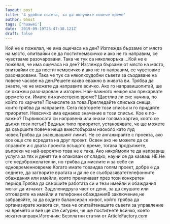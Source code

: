```yaml
---
layout: post
title: '4 удобни съвета, за да получите повече време'
author: Ghost
tags: ['huawei']
date: '2019-09-19T23:47:38.121Z'
draft: false
---
```


Кой не е пожелал, че има ощечаса на ден? Изглежда бързаме от място на място, опитвайки се да постигнемвсичко и ако не го направим, се чувстваме разочаровани. Така че тук са няколкоръка ...Кой не е пожелал, че има ощечаса на ден? Изглежда бързаме от място на място, опитвайки се да постигнемвсичко и ако не го направим, се чувстваме разочаровани. Така че тук са няколкоудобни съвети за създаване на повече часове на ден.Решете какво еважно в живота ви. Трябва да знаете, че не можете да направите всичко. Ако го направишопитай, ще се окажеш разочарован и изгорен. Най-важното нещое как прекарвате времето си. Имате ли качествено време? Щастлив ли сис начина, по който го харчите? Помислете за това.Прегледайте списъка снеща, които трябва да направите. Сега повторете този списък и го придайте приоритет. Невсичко има еднакво значение в този списък. Кое е по-важно? Първикосата си направена или онази голяма хартия, която се дължи този петък? Веднъж типо приоритет, установявате, че ще можете да свършите повече неща вместобързам наоколо като луд човек.Трябва да знаешвашият лимит. Не се ангажирайте с проекта, ако все още сте всредата на друг проект. Освен ако не можете да се справите и с двата проекта всъщото време, тогава продължете, въпреки че най-вероятно това не е така. Ако някоймоли те да направиш услуга за тях и денят ти е опакован от сладко, научи се да казваш НЕ.Не сте недоброжелателни, но трябва да мислите и за себе си едновременновреме.Когато имате товаидва голям проект, добре е да седнете, да затворите вратата и да не се съобразяватетелефонните обаждания или имейли, които преминават през този конкретен период.Трябва да свършите работата си и тези имейли и обаждания могат да изчакат. Заделенидруга част от деня, за да слушате или отговаряте на имейли и телефонни обажданияВ заключение,не забравяйте, за да водите балансиран живот, който трябва да организирате живота си, така че опитайтенашите съвети за управление на времето и вие ще сте сигурни, че ще постигнете всичко, което искатенаправя.Източник: Безплатни статии от ArticleFactory.com
